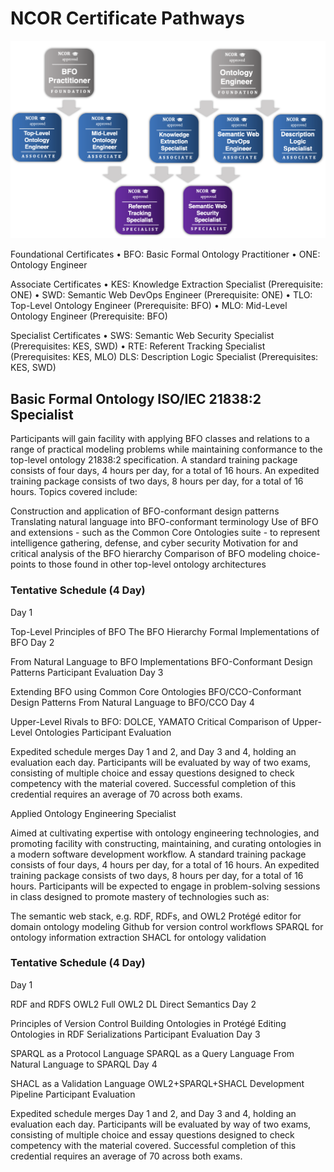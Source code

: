 # NCOR Certificate Pathways

![NCOR Pathways](assets/ncor-pathways.png)

Foundational Certificates
	• BFO: Basic Formal Ontology Practitioner
	• ONE: Ontology Engineer 

Associate Certificates 
	• KES: Knowledge Extraction Specialist (Prerequisite: ONE)
	• SWD: Semantic Web DevOps Engineer (Prerequisite: ONE)
	• TLO: Top-Level Ontology Engineer (Prerequisite: BFO)
	• MLO: Mid-Level Ontology Engineer (Prerequisite: BFO)

Specialist Certificates
	• SWS: Semantic Web Security Specialist (Prerequisites: KES, SWD)
	• RTE: Referent Tracking Specialist (Prerequisites: KES, MLO)
DLS: Description Logic Specialist (Prerequisites: KES, SWD)

## Basic Formal Ontology ISO/IEC 21838:2 Specialist 

Participants will gain facility with applying BFO classes and relations to a range of practical modeling problems while maintaining conformance to the top-level ontology 21838:2 specification. A standard training package consists of four days, 4 hours per day, for a total of 16 hours. An expedited training package consists of two days, 8 hours per day, for a total of 16 hours. Topics covered include:

Construction and application of BFO-conformant design patterns
Translating natural language into BFO-conformant terminology
Use of BFO and extensions - such as the Common Core Ontologies suite - to represent intelligence gathering, defense, and cyber security
Motivation for and critical analysis of the BFO hierarchy
Comparison of BFO modeling choice-points to those found in other top-level ontology architectures
 

### Tentative Schedule (4 Day)

Day 1

Top-Level Principles of BFO
The BFO Hierarchy
Formal Implementations of BFO
Day 2

From Natural Language to BFO Implementations
BFO-Conformant Design Patterns
Participant Evaluation
Day 3

Extending BFO using Common Core Ontologies
BFO/CCO-Conformant Design Patterns
From Natural Language to BFO/CCO
Day 4

Upper-Level Rivals to BFO: DOLCE, YAMATO
Critical Comparison of Upper-Level Ontologies
Participant Evaluation
 

Expedited schedule merges Day 1 and 2, and Day 3 and 4, holding an evaluation each day. Participants will be evaluated by way of two exams, consisting of multiple choice and essay questions designed to check competency with the material covered. Successful completion of this credential requires an average of 70 across both exams.

 

Applied Ontology Engineering Specialist 

Aimed at cultivating expertise with ontology engineering technologies, and promoting facility with constructing, maintaining, and curating ontologies in a modern software development workflow. A standard training package consists of four days, 4 hours per day, for a total of 16 hours. An expedited training package consists of two days, 8 hours per day, for a total of 16 hours. Participants will be expected to engage in problem-solving sessions in class designed to promote mastery of technologies such as:

The semantic web stack, e.g. RDF, RDFs, and OWL2
Protégé editor for domain ontology modeling
Github for version control workflows
SPARQL for ontology information extraction
SHACL for ontology validation
 

### Tentative Schedule (4 Day)

Day 1

RDF and RDFS
OWL2 Full
OWL2 DL Direct Semantics
Day 2

Principles of Version Control
Building Ontologies in Protégé
Editing Ontologies in RDF Serializations
Participant Evaluation
Day 3

SPARQL as a Protocol Language
SPARQL as a Query Language
From Natural Language to SPARQL
Day 4

SHACL as a Validation Language
OWL2+SPARQL+SHACL Development Pipeline
Participant Evaluation
 

Expedited schedule merges Day 1 and 2, and Day 3 and 4, holding an evaluation each day. Participants will be evaluated by way of two exams, consisting of multiple choice and essay questions designed to check competency with the material covered. Successful completion of this credential requires an average of 70 across both exams. 